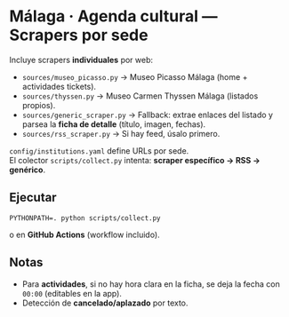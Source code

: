 # Málaga · Agenda cultural — Scrapers por sede

Incluye scrapers **individuales** por web:

- `sources/museo_picasso.py` → Museo Picasso Málaga (home + actividades tickets).
- `sources/thyssen.py` → Museo Carmen Thyssen Málaga (listados propios).
- `sources/generic_scraper.py` → Fallback: extrae enlaces del listado y parsea la **ficha de detalle** (título, imagen, fechas).
- `sources/rss_scraper.py` → Si hay feed, úsalo primero.

`config/institutions.yaml` define URLs por sede.  
El colector `scripts/collect.py` intenta: **scraper específico → RSS → genérico**.

## Ejecutar
```
PYTHONPATH=. python scripts/collect.py
```
o en **GitHub Actions** (workflow incluido).

## Notas
- Para **actividades**, si no hay hora clara en la ficha, se deja la fecha con `00:00` (editables en la app).
- Detección de **cancelado/aplazado** por texto.
